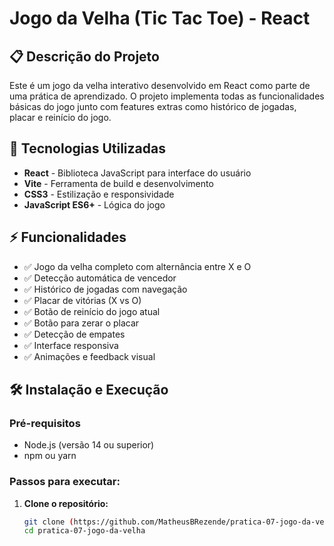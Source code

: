 # Jogo da Velha (Tic Tac Toe) - React

## 📋 Descrição do Projeto
Este é um jogo da velha interativo desenvolvido em React como parte de uma prática de aprendizado. O projeto implementa todas as funcionalidades básicas do jogo junto com features extras como histórico de jogadas, placar e reinício do jogo.

## 🚀 Tecnologias Utilizadas
- **React** - Biblioteca JavaScript para interface do usuário
- **Vite** - Ferramenta de build e desenvolvimento
- **CSS3** - Estilização e responsividade
- **JavaScript ES6+** - Lógica do jogo

## ⚡ Funcionalidades
- ✅ Jogo da velha completo com alternância entre X e O
- ✅ Detecção automática de vencedor
- ✅ Histórico de jogadas com navegação
- ✅ Placar de vitórias (X vs O)
- ✅ Botão de reinício do jogo atual
- ✅ Botão para zerar o placar
- ✅ Detecção de empates
- ✅ Interface responsiva
- ✅ Animações e feedback visual

## 🛠️ Instalação e Execução

### Pré-requisitos
- Node.js (versão 14 ou superior)
- npm ou yarn

### Passos para executar:

1. **Clone o repositório:**
   ```bash
   git clone (https://github.com/MatheusBRezende/pratica-07-jogo-da-velha)
   cd pratica-07-jogo-da-velha
